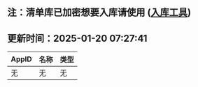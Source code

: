 ## 注：清单库已加密想要入库请使用 ([入库工具](https://github.com/BlankTMing/ManifestAutoUpdate/releases))

## 更新时间：2025-01-20 07:27:41
| AppID | 名称 | 类型  |
| :-------------------- | :----------------------------- | :----------- |
| 无 | 无 | 无 |

